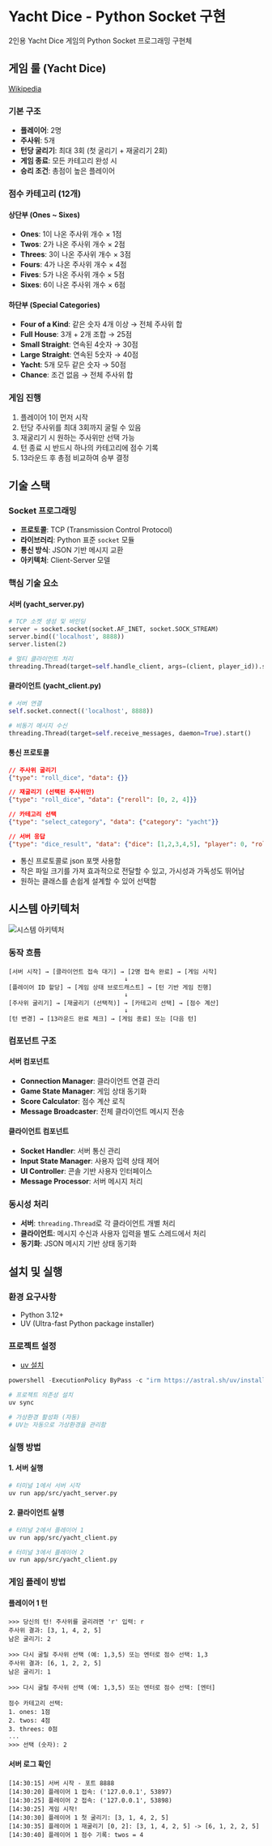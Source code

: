 # Yacht Dice - Python Socket 구현

2인용 Yacht Dice 게임의 Python Socket 프로그래밍 구현체

## 게임 룰 (Yacht Dice)

[Wikipedia](https://en.wikipedia.org/wiki/Yacht_(dice_game)#Scoring)

### 기본 구조
- **플레이어**: 2명
- **주사위**: 5개
- **턴당 굴리기**: 최대 3회 (첫 굴리기 + 재굴리기 2회)
- **게임 종료**: 모든 카테고리 완성 시
- **승리 조건**: 총점이 높은 플레이어

### 점수 카테고리 (12개)

#### 상단부 (Ones ~ Sixes)
- **Ones**: 1이 나온 주사위 개수 × 1점
- **Twos**: 2가 나온 주사위 개수 × 2점
- **Threes**: 3이 나온 주사위 개수 × 3점
- **Fours**: 4가 나온 주사위 개수 × 4점
- **Fives**: 5가 나온 주사위 개수 × 5점
- **Sixes**: 6이 나온 주사위 개수 × 6점

#### 하단부 (Special Categories)
- **Four of a Kind**: 같은 숫자 4개 이상 → 전체 주사위 합
- **Full House**: 3개 + 2개 조합 → 25점
- **Small Straight**: 연속된 4숫자 → 30점
- **Large Straight**: 연속된 5숫자 → 40점
- **Yacht**: 5개 모두 같은 숫자 → 50점
- **Chance**: 조건 없음 → 전체 주사위 합

### 게임 진행
1. 플레이어 1이 먼저 시작
2. 턴당 주사위를 최대 3회까지 굴릴 수 있음
3. 재굴리기 시 원하는 주사위만 선택 가능
4. 턴 종료 시 반드시 하나의 카테고리에 점수 기록
5. 13라운드 후 총점 비교하여 승부 결정

## 기술 스택

### Socket 프로그래밍
- **프로토콜**: TCP (Transmission Control Protocol)
- **라이브러리**: Python 표준 `socket` 모듈
- **통신 방식**: JSON 기반 메시지 교환
- **아키텍처**: Client-Server 모델

### 핵심 기술 요소

#### 서버 (yacht_server.py)
```python
# TCP 소켓 생성 및 바인딩
server = socket.socket(socket.AF_INET, socket.SOCK_STREAM)
server.bind(('localhost', 8888))
server.listen(2)

# 멀티 클라이언트 처리
threading.Thread(target=self.handle_client, args=(client, player_id)).start()
```

#### 클라이언트 (yacht_client.py)
```python
# 서버 연결
self.socket.connect(('localhost', 8888))

# 비동기 메시지 수신
threading.Thread(target=self.receive_messages, daemon=True).start()
```

#### 통신 프로토콜
```json
// 주사위 굴리기
{"type": "roll_dice", "data": {}}

// 재굴리기 (선택된 주사위만)
{"type": "roll_dice", "data": {"reroll": [0, 2, 4]}}

// 카테고리 선택
{"type": "select_category", "data": {"category": "yacht"}}

// 서버 응답
{"type": "dice_result", "data": {"dice": [1,2,3,4,5], "player": 0, "rolls_left": 2}}
```

* 통신 프로토콜로 json 포맷 사용함
* 작은 파일 크기를 가져 효과적으로 전달할 수 있고, 가시성과 가독성도 뛰어남
* 원하는 클래스를 손쉽게 설계할 수 있어 선택함

## 시스템 아키텍처

![시스템 아키텍처](docs/architecture.svg)

### 동작 흐름

```
[서버 시작] → [클라이언트 접속 대기] → [2명 접속 완료] → [게임 시작]
                                ↓
[플레이어 ID 할당] → [게임 상태 브로드캐스트] → [턴 기반 게임 진행]
                                ↓
[주사위 굴리기] → [재굴리기 (선택적)] → [카테고리 선택] → [점수 계산]
                                ↓
[턴 변경] → [13라운드 완료 체크] → [게임 종료] 또는 [다음 턴]
```

### 컴포넌트 구조

#### 서버 컴포넌트
- **Connection Manager**: 클라이언트 연결 관리
- **Game State Manager**: 게임 상태 동기화
- **Score Calculator**: 점수 계산 로직
- **Message Broadcaster**: 전체 클라이언트 메시지 전송

#### 클라이언트 컴포넌트
- **Socket Handler**: 서버 통신 관리
- **Input State Manager**: 사용자 입력 상태 제어
- **UI Controller**: 콘솔 기반 사용자 인터페이스
- **Message Processor**: 서버 메시지 처리

### 동시성 처리
- **서버**: `threading.Thread`로 각 클라이언트 개별 처리
- **클라이언트**: 메시지 수신과 사용자 입력을 별도 스레드에서 처리
- **동기화**: JSON 메시지 기반 상태 동기화

## 설치 및 실행

### 환경 요구사항
- Python 3.12+
- UV (Ultra-fast Python package installer)

### 프로젝트 설정

* [uv 설치](https://docs.astral.sh/uv/#installation)

```powershell
powershell -ExecutionPolicy ByPass -c "irm https://astral.sh/uv/install.ps1 | iex"
```

```bash
# 프로젝트 의존성 설치
uv sync

# 가상환경 활성화 (자동)
# UV는 자동으로 가상환경을 관리함
```

### 실행 방법

#### 1. 서버 실행
```bash
# 터미널 1에서 서버 시작
uv run app/src/yacht_server.py
```

#### 2. 클라이언트 실행
```bash
# 터미널 2에서 플레이어 1
uv run app/src/yacht_client.py

# 터미널 3에서 플레이어 2  
uv run app/src/yacht_client.py
```

### 게임 플레이 방법

#### 플레이어 1 턴
```
>>> 당신의 턴! 주사위를 굴리려면 'r' 입력: r
주사위 결과: [3, 1, 4, 2, 5]
남은 굴리기: 2

>>> 다시 굴릴 주사위 선택 (예: 1,3,5) 또는 엔터로 점수 선택: 1,3
주사위 결과: [6, 1, 2, 2, 5]
남은 굴리기: 1

>>> 다시 굴릴 주사위 선택 (예: 1,3,5) 또는 엔터로 점수 선택: [엔터]

점수 카테고리 선택:
1. ones: 1점
2. twos: 4점
3. threes: 0점
...
>>> 선택 (숫자): 2
```

#### 서버 로그 확인
```
[14:30:15] 서버 시작 - 포트 8888
[14:30:20] 플레이어 1 접속: ('127.0.0.1', 53897)
[14:30:25] 플레이어 2 접속: ('127.0.0.1', 53898)
[14:30:25] 게임 시작!
[14:30:30] 플레이어 1 첫 굴리기: [3, 1, 4, 2, 5]
[14:30:35] 플레이어 1 재굴리기 [0, 2]: [3, 1, 4, 2, 5] -> [6, 1, 2, 2, 5]
[14:30:40] 플레이어 1 점수 기록: twos = 4
```

